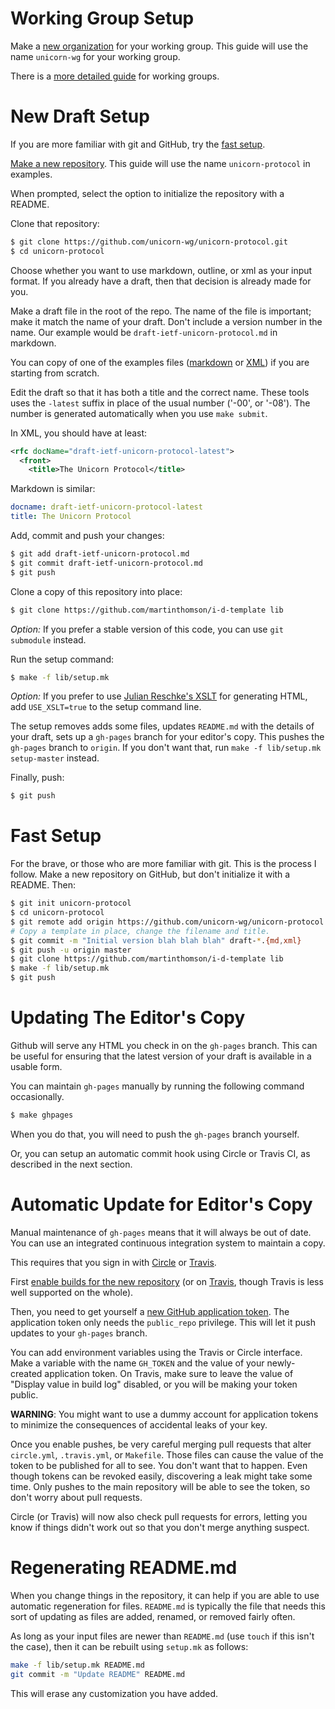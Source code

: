 # Working Group Setup

Make a [new organization](https://github.com/organizations/new) for your working
group.  This guide will use the name `unicorn-wg` for your working group.

There is a [more detailed
guide](https://github.com/martinthomson/i-d-template/blob/master/doc/WG-SETUP.md)
for working groups.

# New Draft Setup

If you are more familiar with git and GitHub, try the [fast setup](#fast-setup).

[Make a new repository](https://github.com/new).  This guide will use the
name `unicorn-protocol` in examples.

When prompted, select the option to initialize the repository with a README.

Clone that repository:
```sh
$ git clone https://github.com/unicorn-wg/unicorn-protocol.git
$ cd unicorn-protocol
```

Choose whether you want to use markdown, outline, or xml as your input format.
If you already have a draft, then that decision is already made for you.

Make a draft file in the root of the repo.  The name of the file is important; make
it match the name of your draft. Don't include a version number in the name.  Our
example would be `draft-ietf-unicorn-protocol.md` in markdown.

You can copy of one of the examples files
([markdown](https://github.com/martinthomson/i-d-template/blob/master/doc/example.md) or
[XML](https://github.com/martinthomson/i-d-template/blob/master/doc/example.xml))
if you are starting from scratch.

Edit the draft so that it has both a title and the correct name.  These tools
uses the `-latest` suffix in place of the usual number ('-00', or '-08').  The
number is generated automatically when you use `make submit`.

In XML, you should have at least:
```xml
<rfc docName="draft-ietf-unicorn-protocol-latest">
  <front>
    <title>The Unicorn Protocol</title>
```

Markdown is similar:
```yaml
docname: draft-ietf-unicorn-protocol-latest
title: The Unicorn Protocol
```

Add, commit and push your changes:
```sh
$ git add draft-ietf-unicorn-protocol.md
$ git commit draft-ietf-unicorn-protocol.md
$ git push
```

Clone a copy of this repository into place:

```sh
$ git clone https://github.com/martinthomson/i-d-template lib
```

*Option:* If you prefer a stable version of this code, you can use `git submodule`
instead.

Run the setup command:

```sh
$ make -f lib/setup.mk
```

*Option:* If you prefer to use [Julian Reschke's
XSLT](https://github.com/reschke/xml2rfc) for generating HTML, add
`USE_XSLT=true` to the setup command line.

The setup removes adds some files, updates `README.md` with the details of
your draft, sets up a `gh-pages` branch for your editor's copy.  This pushes
the `gh-pages` branch to `origin`.  If you don't want that, run `make -f
lib/setup.mk setup-master` instead.

Finally, push:

```sh
$ git push
```


# Fast Setup

For the brave, or those who are more familiar with git.  This is the process I
follow.  Make a new repository on GitHub, but don't initialize it with a
README.  Then:

```sh
$ git init unicorn-protocol
$ cd unicorn-protocol
$ git remote add origin https://github.com/unicorn-wg/unicorn-protocol
# Copy a template in place, change the filename and title.
$ git commit -m "Initial version blah blah blah" draft-*.{md,xml}
$ git push -u origin master
$ git clone https://github.com/martinthomson/i-d-template lib
$ make -f lib/setup.mk
$ git push
```


# Updating The Editor's Copy

Github will serve any HTML you check in on the `gh-pages` branch.  This can be
useful for ensuring that the latest version of your draft is available in a
usable form.

You can maintain `gh-pages` manually by running the following command
occasionally.

```sh
$ make ghpages
```

When you do that, you will need to push the `gh-pages` branch yourself.

Or, you can setup an automatic commit hook using Circle or Travis CI, as described
in the next section.


# Automatic Update for Editor's Copy

Manual maintenance of `gh-pages` means that it will always be out of date.  You can
use an integrated continuous integration system to maintain a copy.

This requires that you sign in with [Circle](https://circleci.com/) or
[Travis](https://travis-ci.org/).

First [enable builds for the new repository](https://circleci.com/add-projects)
(or on [Travis](https://travis-ci.org/profile), though Travis is less well
supported on the whole).

Then, you need to get yourself a [new GitHub application
token](https://github.com/settings/tokens/new).  The application token only
needs the `public_repo` privilege.  This will let it push updates to your
`gh-pages` branch.

You can add environment variables using the Travis or Circle interface.  Make
a variable with the name `GH_TOKEN` and the value of your newly-created
application token.  On Travis, make sure to leave the value of "Display value in
build log" disabled, or you will be making your token public.

**WARNING**: You might want to use a dummy account for application tokens to
minimize the consequences of accidental leaks of your key.

Once you enable pushes, be very careful merging pull requests that alter
`circle.yml`, `.travis.yml`, or `Makefile`.  Those files can cause the value of
the token to be published for all to see.  You don't want that to happen.  Even
though tokens can be revoked easily, discovering a leak might take some time.
Only pushes to the main repository will be able to see the token, so don't worry
about pull requests.

Circle (or Travis) will now also check pull requests for errors, letting you
know if things didn't work out so that you don't merge anything suspect.


# Regenerating README.md

When you change things in the repository, it can help if you are able to use
automatic regeneration for files.  `README.md` is typically the file that needs
this sort of updating as files are added, renamed, or removed fairly often.

As long as your input files are newer than `README.md` (use `touch` if this
isn't the case), then it can be rebuilt using `setup.mk` as follows:

```sh
make -f lib/setup.mk README.md
git commit -m "Update README" README.md
```

This will erase any customization you have added.
